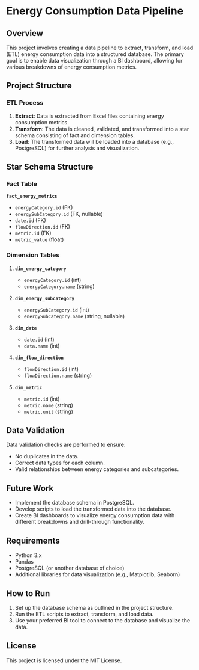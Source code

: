 # Energy Consumption Data Pipeline

## Overview
This project involves creating a data pipeline to extract, transform, and load (ETL) energy consumption data into a structured database. The primary goal is to enable data visualization through a BI dashboard, allowing for various breakdowns of energy consumption metrics.

## Project Structure

### ETL Process
1. **Extract**: Data is extracted from Excel files containing energy consumption metrics.
2. **Transform**: The data is cleaned, validated, and transformed into a star schema consisting of fact and dimension tables.
3. **Load**: The transformed data will be loaded into a database (e.g., PostgreSQL) for further analysis and visualization.

## Star Schema Structure

### Fact Table
**`fact_energy_metrics`**
- `energyCategory.id` (FK)
- `energySubCategory.id` (FK, nullable)
- `date.id` (FK)
- `flowDirection.id` (FK)
- `metric.id` (FK)
- `metric_value` (float)

### Dimension Tables
1. **`dim_energy_category`**
   - `energyCategory.id` (int)
   - `energyCategory.name` (string)

2. **`dim_energy_subcategory`**
   - `energySubCategory.id` (int)
   - `energySubCategory.name` (string, nullable)

3. **`dim_date`**
   - `date.id` (int)
   - `data.name` (int)

4. **`dim_flow_direction`**
   - `flowDirection.id` (int)
   - `flowDirection.name` (string)

5. **`dim_metric`**
   - `metric.id` (int)
   - `metric.name` (string)
   - `metric.unit` (string)

## Data Validation
Data validation checks are performed to ensure:
- No duplicates in the data.
- Correct data types for each column.
- Valid relationships between energy categories and subcategories.

## Future Work
- Implement the database schema in PostgreSQL.
- Develop scripts to load the transformed data into the database.
- Create BI dashboards to visualize energy consumption data with different breakdowns and drill-through functionality.

## Requirements
- Python 3.x
- Pandas
- PostgreSQL (or another database of choice)
- Additional libraries for data visualization (e.g., Matplotlib, Seaborn)

## How to Run
1. Set up the database schema as outlined in the project structure.
2. Run the ETL scripts to extract, transform, and load data.
3. Use your preferred BI tool to connect to the database and visualize the data.

## License
This project is licensed under the MIT License.
